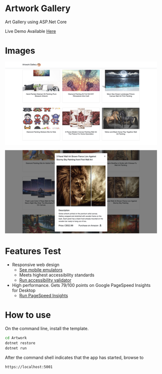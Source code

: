 # Artwork Gallery
Art Gallery using ASP.Net Core

Live Demo Available [Here](http://artworkweb.azurewebsites.net/)

# Images
![Homepage](Screenshots/1.png "Homepage")


![Art Details](Screenshots/2.png "Art Details")



# Features Test
- Responsive web design
  - [See mobile emulators](http://www.responsinator.com/?url=artworkweb.azurewebsites.net%2F)
  - Meets highest accessibility standards 
  - [Run accessibility validator](https://wave.webaim.org/report#/http://artworkweb.azurewebsites.net/)
- High performance. Gets 79/100 points on Google PageSpeed Insights for Desktop
  - [Run PageSpeed Insights](https://developers.google.com/speed/pagespeed/insights/?url=http%3A%2F%2Fartworkweb.azurewebsites.net%2F&tab=desktop)


# How to use

On the command line, install the template.

```cmd
cd Artwork
dotnet restore
dotnet run
```

After the command shell indicates that the app has started, browse to 

```cmd
https://localhost:5001
```
